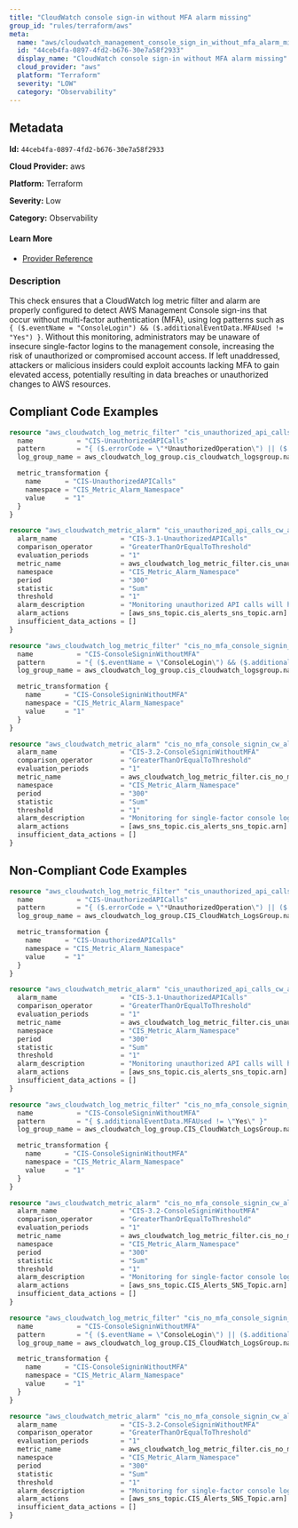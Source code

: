 ```yaml
---
title: "CloudWatch console sign-in without MFA alarm missing"
group_id: "rules/terraform/aws"
meta:
  name: "aws/cloudwatch_management_console_sign_in_without_mfa_alarm_missing"
  id: "44ceb4fa-0897-4fd2-b676-30e7a58f2933"
  display_name: "CloudWatch console sign-in without MFA alarm missing"
  cloud_provider: "aws"
  platform: "Terraform"
  severity: "LOW"
  category: "Observability"
---
```

## Metadata

**Id:** `44ceb4fa-0897-4fd2-b676-30e7a58f2933`

**Cloud Provider:** aws

**Platform:** Terraform

**Severity:** Low

**Category:** Observability

#### Learn More

 - [Provider Reference](https://registry.terraform.io/providers/hashicorp/aws/latest/docs/resources/cloudwatch_log_metric_filter#pattern)

### Description

 This check ensures that a CloudWatch log metric filter and alarm are properly configured to detect AWS Management Console sign-ins that occur without multi-factor authentication (MFA), using log patterns such as `{ ($.eventName = "ConsoleLogin") && ($.additionalEventData.MFAUsed != "Yes") }`. Without this monitoring, administrators may be unaware of insecure single-factor logins to the management console, increasing the risk of unauthorized or compromised account access. If left unaddressed, attackers or malicious insiders could exploit accounts lacking MFA to gain elevated access, potentially resulting in data breaches or unauthorized changes to AWS resources.


## Compliant Code Examples
```terraform
resource "aws_cloudwatch_log_metric_filter" "cis_unauthorized_api_calls_metric_filter" {
  name           = "CIS-UnauthorizedAPICalls"
  pattern        = "{ ($.errorCode = \"*UnauthorizedOperation\") || ($.errorCode = \"AccessDenied*\") }"
  log_group_name = aws_cloudwatch_log_group.cis_cloudwatch_logsgroup.name

  metric_transformation {
    name      = "CIS-UnauthorizedAPICalls"
    namespace = "CIS_Metric_Alarm_Namespace"
    value     = "1"
  }
}

resource "aws_cloudwatch_metric_alarm" "cis_unauthorized_api_calls_cw_alarm" {
  alarm_name                = "CIS-3.1-UnauthorizedAPICalls"
  comparison_operator       = "GreaterThanOrEqualToThreshold"
  evaluation_periods        = "1"
  metric_name               = aws_cloudwatch_log_metric_filter.cis_unauthorized_api_calls_metric_filter.id
  namespace                 = "CIS_Metric_Alarm_Namespace"
  period                    = "300"
  statistic                 = "Sum"
  threshold                 = "1"
  alarm_description         = "Monitoring unauthorized API calls will help reveal application errors and may reduce time to detect malicious activity."
  alarm_actions             = [aws_sns_topic.cis_alerts_sns_topic.arn]
  insufficient_data_actions = []
}

resource "aws_cloudwatch_log_metric_filter" "cis_no_mfa_console_signin_metric_filter" {
  name           = "CIS-ConsoleSigninWithoutMFA"
  pattern        = "{ ($.eventName = \"ConsoleLogin\") && ($.additionalEventData.MFAUsed != \"Yes\") }"
  log_group_name = aws_cloudwatch_log_group.cis_cloudwatch_logsgroup.name

  metric_transformation {
    name      = "CIS-ConsoleSigninWithoutMFA"
    namespace = "CIS_Metric_Alarm_Namespace"
    value     = "1"
  }
}

resource "aws_cloudwatch_metric_alarm" "cis_no_mfa_console_signin_cw_alarm" {
  alarm_name                = "CIS-3.2-ConsoleSigninWithoutMFA"
  comparison_operator       = "GreaterThanOrEqualToThreshold"
  evaluation_periods        = "1"
  metric_name               = aws_cloudwatch_log_metric_filter.cis_no_mfa_console_signin_metric_filter.id
  namespace                 = "CIS_Metric_Alarm_Namespace"
  period                    = "300"
  statistic                 = "Sum"
  threshold                 = "1"
  alarm_description         = "Monitoring for single-factor console logins will increase visibility into accounts that are not protected by MFA."
  alarm_actions             = [aws_sns_topic.cis_alerts_sns_topic.arn]
  insufficient_data_actions = []
}

```
## Non-Compliant Code Examples
```terraform
resource "aws_cloudwatch_log_metric_filter" "cis_unauthorized_api_calls_metric_filter" {
  name           = "CIS-UnauthorizedAPICalls"
  pattern        = "{ ($.errorCode = \"*UnauthorizedOperation\") || ($.errorCode = \"AccessDenied*\") }"
  log_group_name = aws_cloudwatch_log_group.CIS_CloudWatch_LogsGroup.name

  metric_transformation {
    name      = "CIS-UnauthorizedAPICalls"
    namespace = "CIS_Metric_Alarm_Namespace"
    value     = "1"
  }
}

resource "aws_cloudwatch_metric_alarm" "cis_unauthorized_api_calls_cw_alarm" {
  alarm_name                = "CIS-3.1-UnauthorizedAPICalls"
  comparison_operator       = "GreaterThanOrEqualToThreshold"
  evaluation_periods        = "1"
  metric_name               = aws_cloudwatch_log_metric_filter.cis_unauthorized_api_calls_metric_filter.id
  namespace                 = "CIS_Metric_Alarm_Namespace"
  period                    = "300"
  statistic                 = "Sum"
  threshold                 = "1"
  alarm_description         = "Monitoring unauthorized API calls will help reveal application errors and may reduce time to detect malicious activity."
  alarm_actions             = [aws_sns_topic.cis_alerts_sns_topic.arn]
  insufficient_data_actions = []
}

```

```terraform
resource "aws_cloudwatch_log_metric_filter" "cis_no_mfa_console_signin_metric_filter" {
  name           = "CIS-ConsoleSigninWithoutMFA"
  pattern        = "{ $.additionalEventData.MFAUsed != \"Yes\" }"
  log_group_name = aws_cloudwatch_log_group.CIS_CloudWatch_LogsGroup.name

  metric_transformation {
    name      = "CIS-ConsoleSigninWithoutMFA"
    namespace = "CIS_Metric_Alarm_Namespace"
    value     = "1"
  }
}

resource "aws_cloudwatch_metric_alarm" "cis_no_mfa_console_signin_cw_alarm" {
  alarm_name                = "CIS-3.2-ConsoleSigninWithoutMFA"
  comparison_operator       = "GreaterThanOrEqualToThreshold"
  evaluation_periods        = "1"
  metric_name               = aws_cloudwatch_log_metric_filter.cis_no_mfa_console_signin_metric_filter.id
  namespace                 = "CIS_Metric_Alarm_Namespace"
  period                    = "300"
  statistic                 = "Sum"
  threshold                 = "1"
  alarm_description         = "Monitoring for single-factor console logins will increase visibility into accounts that are not protected by MFA."
  alarm_actions             = [aws_sns_topic.CIS_Alerts_SNS_Topic.arn]
  insufficient_data_actions = []
}

```

```terraform
resource "aws_cloudwatch_log_metric_filter" "cis_no_mfa_console_signin_metric_filter" {
  name           = "CIS-ConsoleSigninWithoutMFA"
  pattern        = "{ ($.eventName = \"ConsoleLogin\") || ($.additionalEventData.MFAUsed != \"Yes\") }"
  log_group_name = aws_cloudwatch_log_group.CIS_CloudWatch_LogsGroup.name

  metric_transformation {
    name      = "CIS-ConsoleSigninWithoutMFA"
    namespace = "CIS_Metric_Alarm_Namespace"
    value     = "1"
  }
}

resource "aws_cloudwatch_metric_alarm" "cis_no_mfa_console_signin_cw_alarm" {
  alarm_name                = "CIS-3.2-ConsoleSigninWithoutMFA"
  comparison_operator       = "GreaterThanOrEqualToThreshold"
  evaluation_periods        = "1"
  metric_name               = aws_cloudwatch_log_metric_filter.cis_no_mfa_console_signin_metric_filter.id
  namespace                 = "CIS_Metric_Alarm_Namespace"
  period                    = "300"
  statistic                 = "Sum"
  threshold                 = "1"
  alarm_description         = "Monitoring for single-factor console logins will increase visibility into accounts that are not protected by MFA."
  alarm_actions             = [aws_sns_topic.CIS_Alerts_SNS_Topic.arn]
  insufficient_data_actions = []
}

```